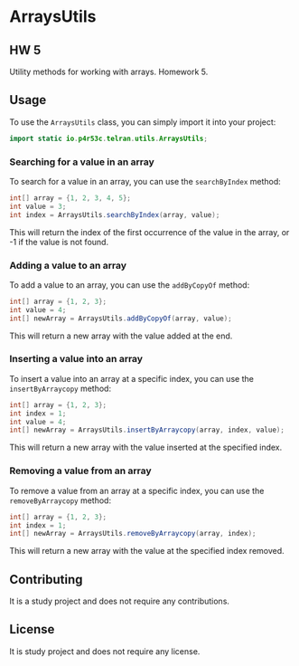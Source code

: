 
# ArraysUtils

## HW 5

Utility methods for working with arrays. Homework 5.

## Usage

To use the `ArraysUtils` class, you can simply import it into your project:

```java
import static io.p4r53c.telran.utils.ArraysUtils;
```

### Searching for a value in an array

To search for a value in an array, you can use the `searchByIndex` method:

```java
int[] array = {1, 2, 3, 4, 5};
int value = 3;
int index = ArraysUtils.searchByIndex(array, value);
```

This will return the index of the first occurrence of the value in the array, or -1 if the value is not found.

### Adding a value to an array

To add a value to an array, you can use the `addByCopyOf` method:

```java
int[] array = {1, 2, 3};
int value = 4;
int[] newArray = ArraysUtils.addByCopyOf(array, value);
```

This will return a new array with the value added at the end.

### Inserting a value into an array

To insert a value into an array at a specific index, you can use the `insertByArraycopy` method:

```java
int[] array = {1, 2, 3};
int index = 1;
int value = 4;
int[] newArray = ArraysUtils.insertByArraycopy(array, index, value);
```

This will return a new array with the value inserted at the specified index.

### Removing a value from an array

To remove a value from an array at a specific index, you can use the `removeByArraycopy` method:

```java
int[] array = {1, 2, 3};
int index = 1;
int[] newArray = ArraysUtils.removeByArraycopy(array, index);
```

This will return a new array with the value at the specified index removed.

## Contributing

It is a study project and does not require any contributions.

## License

It is study project and does not require any license.
